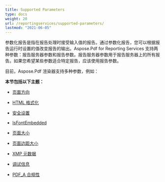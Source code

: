```yaml
---
title: Supported Parameters
type: docs
weight: 20
url: /reportingservices/supported-parameters/
lastmod: "2021-06-05"
---
```


参数化报告是指在报告处理时接受输入值的报告。通过参数化报告，您可以根据报告运行时设置的值改变报告的输出。Aspose.Pdf for Reporting Services 支持两种参数：报告服务器参数和报告参数。报告服务器参数用于报告服务器上的所有报告。如果您希望某些参数适合特定报告，应该使用报告参数。

目前，Aspose.Pdf 渲染器支持多种参数，例如：

**本节包括以下主题：**

- [页面方向](/pdf/reportingservices/page-orientation/)
- [HTML 格式化](/pdf/reportingservices/html-formatting/)
- [安全设置](/pdf/reportingservices/security-setting/)
- [IsFontEmbedded](/pdf/reportingservices/isfontembedded/)

- [页面大小](/pdf/reportingservices/pagesize/)
- [页面边距大小](/pdf/reportingservices/page-margin-size/)
- [XMP 元数据](/pdf/reportingservices/xmp-metadata/)
- [调试信息](/pdf/reportingservices/debug-information/)
- [PDF_A 合规性](/pdf/reportingservices/pdf_a-conformance/)